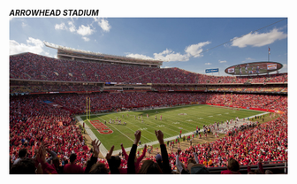 **_ARROWHEAD STADIUM_**  
![Arrowhead Stadium](https://github.com/GGodsey45/MIDTERM/blob/47885fa5c336b0e99957a12d7c55424039ed502c/arrowhead.jpg "Stadium")

